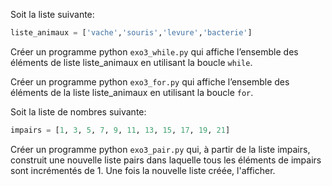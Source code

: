 Soit la liste suivante: 	

```python
liste_animaux = ['vache','souris','levure','bacterie']
```

Créer un programme python `exo3_while.py` qui affiche l’ensemble des éléments de liste liste_animaux en utilisant la boucle `while`.

Créer un programme python `exo3_for.py` qui affiche l’ensemble des éléments de la liste liste_animaux en utilisant la boucle `for`.

Soit la liste de nombres suivante:	

```python
impairs = [1, 3, 5, 7, 9, 11, 13, 15, 17, 19, 21]
```

Créer un programme python `exo3_pair.py` qui, à partir de la liste impairs, construit une nouvelle liste pairs dans laquelle tous les éléments de impairs sont incrémentés de 1. Une fois la nouvelle liste créée, l'afficher.

